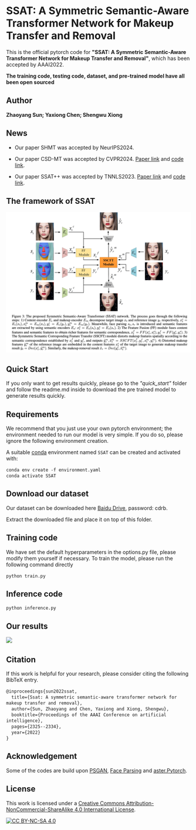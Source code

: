 # SSAT: A Symmetric Semantic-Aware Transformer Network for Makeup Transfer and Removal

This is the official pytorch code for **"SSAT: A Symmetric Semantic-Aware Transformer Network for Makeup Transfer and Removal"**, which has been accepted by AAAI2022.

**The training code, testing code, dataset, and pre-trained model have all been open sourced**
## Author
**Zhaoyang Sun; Yaxiong Chen; Shengwu Xiong**


## News

+ Our paper SHMT was accepted by NeurIPS2024. 

+ Our paper CSD-MT was accepted by CVPR2024. [Paper link](https://arxiv.org/abs/2405.17240) and [code link](https://github.com/Snowfallingplum/CSD-MT).

+ Our paper SSAT++ was accepted by TNNLS2023. [Paper link](https://ieeexplore.ieee.org/document/10328655) and [code link](https://github.com/Snowfallingplum/SSAT_plus).

## The framework of SSAT

![](asset/network.jpg)


## Quick Start

If you only want to get results quickly, please go to the *"quick_start"* folder and follow the readme.md inside to download the pre trained model to generate results quickly.


## Requirements

We recommend that you just use your own pytorch environment; the environment needed to run our model is very simple. If you do so, please ignore the following environment creation.

A suitable [conda](https://conda.io/) environment named `SSAT` can be created
and activated with:

```
conda env create -f environment.yaml
conda activate SSAT
```
## Download our dataset
Our dataset can be downloaded here [Baidu Drive](https://pan.baidu.com/s/1ozcLdlsykv3tb32X2bfP3w), password: cdrb.

Extract the downloaded file and place it on top of this folder.

## Training code
We have set the default hyperparameters in the options.py file, please modify them yourself if necessary.
To train the model, please run the following command directly
```
python train.py
```

## Inference code

```
python inference.py
```

## Our results

![](asset/transfer_results.jpg)

## Citation

If this work is helpful for your research, please consider citing the following BibTeX entry.

```text
@inproceedings{sun2022ssat,
  title={Ssat: A symmetric semantic-aware transformer network for makeup transfer and removal},
  author={Sun, Zhaoyang and Chen, Yaxiong and Xiong, Shengwu},
  booktitle={Proceedings of the AAAI Conference on artificial intelligence},
  pages={2325--2334},
  year={2022}
}
```


## Acknowledgement

Some of the codes are build upon [PSGAN](https://github.com/wtjiang98/PSGAN), [Face Parsing](https://github.com/zllrunning/face-parsing.PyTorch) and [aster.Pytorch](https://github.com/ayumiymk/aster.pytorch).

## License

This work is licensed under a
[Creative Commons Attribution-NonCommercial-ShareAlike 4.0 International License][cc-by-nc-sa].

[![CC BY-NC-SA 4.0][cc-by-nc-sa-image]][cc-by-nc-sa]

[cc-by-nc-sa]: http://creativecommons.org/licenses/by-nc-sa/4.0/
[cc-by-nc-sa-image]: https://licensebuttons.net/l/by-nc-sa/4.0/88x31.png
[cc-by-nc-sa-shield]: https://img.shields.io/badge/License-CC%20BY--NC--SA%204.0-lightgrey.svg

